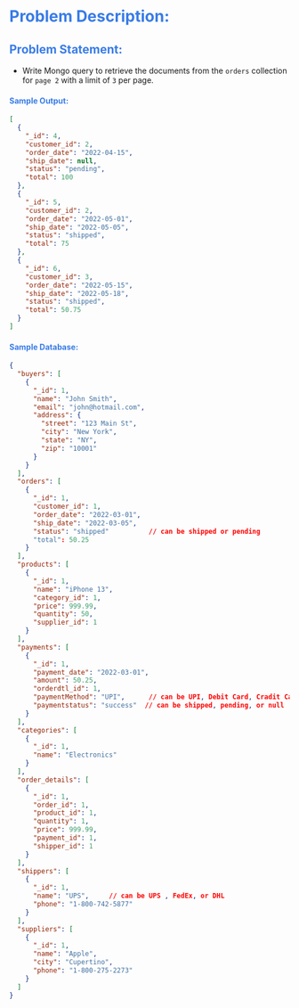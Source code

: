 <h1 style="color:#397ce7">Problem Description:</h1>

<h2 style="color:#397ce7">Problem Statement:</h2>

- Write Mongo query to retrieve the documents from the `orders` collection for `page 2` with a limit of `3` per page.

<h4 style="color:#397ce7">Sample Output:</h4>

```json
[
  {
    "_id": 4,
    "customer_id": 2,
    "order_date": "2022-04-15",
    "ship_date": null,
    "status": "pending",
    "total": 100
  },
  {
    "_id": 5,
    "customer_id": 2,
    "order_date": "2022-05-01",
    "ship_date": "2022-05-05",
    "status": "shipped",
    "total": 75
  },
  {
    "_id": 6,
    "customer_id": 3,
    "order_date": "2022-05-15",
    "ship_date": "2022-05-18",
    "status": "shipped",
    "total": 50.75
  }
]
```

<h4 style="color:#397ce7">Sample Database:</h4>

```json
{
  "buyers": [
    {
      "_id": 1,
      "name": "John Smith",
      "email": "john@hotmail.com",
      "address": {
        "street": "123 Main St",
        "city": "New York",
        "state": "NY",
        "zip": "10001"
      }
    }
  ],
  "orders": [
    {
      "_id": 1,
      "customer_id": 1,
      "order_date": "2022-03-01",
      "ship_date": "2022-03-05",
      "status": "shipped"          // can be shipped or pending
      "total": 50.25
    }
  ],
  "products": [
    {
      "_id": 1,
      "name": "iPhone 13",
      "category_id": 1,
      "price": 999.99,
      "quantity": 50,
      "supplier_id": 1
    }
  ],
  "payments": [
    {
      "_id": 1,
      "payment_date": "2022-03-01",
      "amount": 50.25,
      "orderdtl_id": 1,
      "paymentMethod": "UPI",      // can be UPI, Debit Card, Cradit Card, COD or net banking
      "paymentstatus": "success"  // can be shipped, pending, or null
    }
  ],
  "categories": [
    {
      "_id": 1,
      "name": "Electronics"
    }
  ],
  "order_details": [
    {
      "_id": 1,
      "order_id": 1,
      "product_id": 1,
      "quantity": 1,
      "price": 999.99,
      "payment_id": 1,
      "shipper_id": 1
    }
  ],
  "shippers": [
    {
      "_id": 1,
      "name": "UPS",     // can be UPS , FedEx, or DHL
      "phone": "1-800-742-5877"
    }
  ],
  "suppliers": [
    {
      "_id": 1,
      "name": "Apple",
      "city": "Cupertino",
      "phone": "1-800-275-2273"
    }
  ]
}
```
